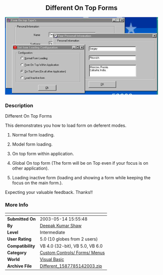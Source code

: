 ﻿<div align="center">

## Different On Top Forms

<img src="PIC2003514116547109.jpg">
</div>

### Description

Different On Top Forms

This demonstrates you how to load form on deferent modes.

1. Normal form loading.

2. Model form loading.

3. On top form within application.

4. Global On top form (The form will be on Top even if your focus is on other application).

5. Loading inactive form (loading and showing a form while keeping the focus on the main form.).

Expecting your valuable feedback. Thanks!!
 
### More Info
 


<span>             |<span>
---                |---
**Submitted On**   |2003-05-14 15:55:48
**By**             |[Deepak Kumar Shaw](https://github.com/Planet-Source-Code/PSCIndex/blob/master/ByAuthor/deepak-kumar-shaw.md)
**Level**          |Intermediate
**User Rating**    |5.0 (10 globes from 2 users)
**Compatibility**  |VB 4\.0 \(32\-bit\), VB 5\.0, VB 6\.0
**Category**       |[Custom Controls/ Forms/  Menus](https://github.com/Planet-Source-Code/PSCIndex/blob/master/ByCategory/custom-controls-forms-menus__1-4.md)
**World**          |[Visual Basic](https://github.com/Planet-Source-Code/PSCIndex/blob/master/ByWorld/visual-basic.md)
**Archive File**   |[Different\_1587785142003\.zip](https://github.com/Planet-Source-Code/deepak-kumar-shaw-different-on-top-forms__1-45479/archive/master.zip)









